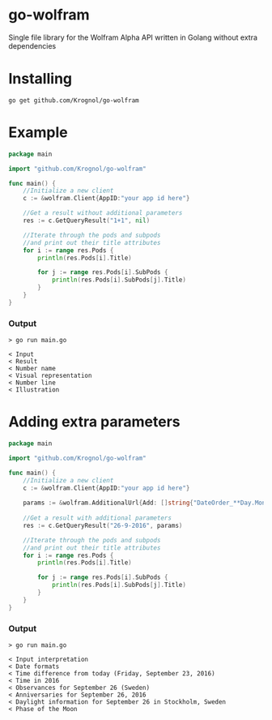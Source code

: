 # go-wolfram
Single file library for the Wolfram Alpha API written in Golang without extra dependencies

# Installing
`go get github.com/Krognol/go-wolfram`

# Example
```go
package main

import "github.com/Krognol/go-wolfram"

func main() {
	//Initialize a new client
	c := &wolfram.Client{AppID:"your app id here"}

	//Get a result without additional parameters
	res := c.GetQueryResult("1+1", nil)

	//Iterate through the pods and subpods
	//and print out their title attributes
	for i := range res.Pods {
		println(res.Pods[i].Title)

		for j := range res.Pods[i].SubPods {
			println(res.Pods[i].SubPods[j].Title)
		}
	}
}
```
### Output

```
> go run main.go

< Input
< Result
< Number name
< Visual representation
< Number line
< Illustration
```

# Adding extra parameters

```go
package main

import "github.com/Krognol/go-wolfram"

func main() {
	//Initialize a new client
	c := &wolfram.Client{AppID:"your app id here"}
  
  	params := &wolfram.AdditionalUrl{Add: []string{"DateOrder_**Day.Month.Year--"}}
  
	//Get a result with additional parameters
	res := c.GetQueryResult("26-9-2016", params)

	//Iterate through the pods and subpods
	//and print out their title attributes
	for i := range res.Pods {
		println(res.Pods[i].Title)

		for j := range res.Pods[i].SubPods {
			println(res.Pods[i].SubPods[j].Title)
		}
	}
}
```

### Output

```
> go run main.go

< Input interpretation
< Date formats
< Time difference from today (Friday, September 23, 2016)
< Time in 2016
< Observances for September 26 (Sweden)
< Anniversaries for September 26, 2016
< Daylight information for September 26 in Stockholm, Sweden
< Phase of the Moon
```
